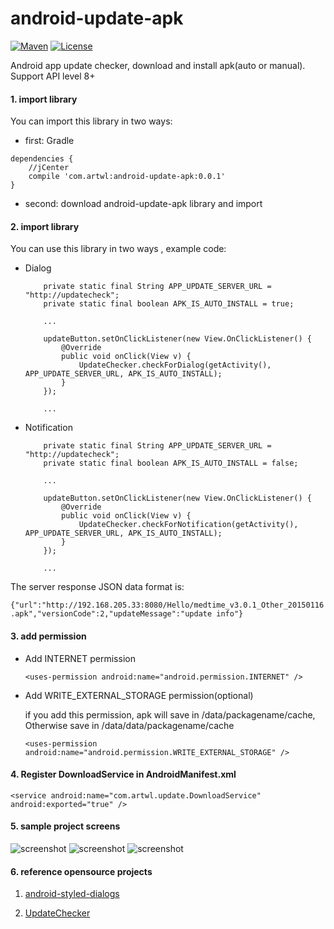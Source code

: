 android-update-apk
===================
[![Maven](https://img.shields.io/badge/maven-v0.0.1-brightgreen.svg)](https://bintray.com/artwl/maven/android-update-apk/0.0.1/view)
[![License](https://img.shields.io/badge/license-Apache%202-blue.svg)](https://www.apache.org/licenses/LICENSE-2.0)

Android app update checker, download and install apk(auto or manual). Support API level 8+


#### 1. import library ####

You can import this library in two ways:

- first: Gradle
```
dependencies {
    //jCenter
    compile 'com.artwl:android-update-apk:0.0.1'
}
```
- second: download android-update-apk library and import

#### 2. import library ####

You can use this library in two ways , example code:

- Dialog


    ```
        private static final String APP_UPDATE_SERVER_URL = "http://updatecheck";
        private static final boolean APK_IS_AUTO_INSTALL = true;

        ...

        updateButton.setOnClickListener(new View.OnClickListener() {
            @Override
            public void onClick(View v) {
                UpdateChecker.checkForDialog(getActivity(), APP_UPDATE_SERVER_URL, APK_IS_AUTO_INSTALL);
            }
        });

        ...

    ```

- Notification

    ```
        private static final String APP_UPDATE_SERVER_URL = "http://updatecheck";
        private static final boolean APK_IS_AUTO_INSTALL = false;

        ...

        updateButton.setOnClickListener(new View.OnClickListener() {
            @Override
            public void onClick(View v) {
                UpdateChecker.checkForNotification(getActivity(), APP_UPDATE_SERVER_URL, APK_IS_AUTO_INSTALL);
            }
        });

        ...

    ```

The server response JSON data format is:

`{"url":"http://192.168.205.33:8080/Hello/medtime_v3.0.1_Other_20150116.apk","versionCode":2,"updateMessage":"update info"}`

#### 3. add permission ####

- Add INTERNET permission

    `<uses-permission android:name="android.permission.INTERNET" />`

- Add WRITE_EXTERNAL_STORAGE permission(optional)

    if you add this permission, apk will save in /data/packagename/cache, Otherwise save in /data/data/packagename/cache

    `<uses-permission android:name="android.permission.WRITE_EXTERNAL_STORAGE" />`

#### 4. Register DownloadService in AndroidManifest.xml ####

`<service android:name="com.artwl.update.DownloadService" android:exported="true" />`

#### 5. sample project screens ####
![screenshot](https://raw.github.com/artwl/android-update-apk/master/screenshots/sample.png)
![screenshot](https://raw.github.com/artwl/android-update-apk/master/screenshots/dialog.png)
![screenshot](https://raw.github.com/artwl/android-update-apk/master/screenshots/notification.png)


#### 6. reference opensource projects ####

1. [android-styled-dialogs](https://github.com/inmite/android-styled-dialogs "https://github.com/inmite/android-styled-dialogs")

2. [UpdateChecker](https://github.com/rampo/UpdateChecker "https://github.com/rampo/UpdateChecker")
